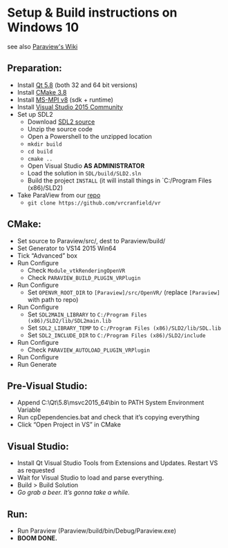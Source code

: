 # Setup & Build instructions on Windows 10
see also [Paraview's Wiki](http://www.paraview.org/Wiki/ParaView:Build_And_Install)

## Preparation:
* Install [Qt 5.8](https://www.qt.io/download-open-source) (both 32 and 64 bit versions)
* Install [CMake 3.8](https://cmake.org/download/)
* Install [MS-MPI v8](https://msdn.microsoft.com/en-us/library/bb524831(v=vs.85).aspx) (sdk + runtime)
* Install [Visual Studio 2015 Community](https://drive.google.com/open?id=0BzDYQBRp4j3nZS04R0NKdmVJbFE)
* Set up SDL2
	* Download [SDL2 source](https://www.libsdl.org/release/SDL2-2.0.5.zip)
	* Unzip the source code
	* Open a Powershell to the unzipped location
	* `mkdir build`
	* `cd build`
	* `cmake ..`
	* Open Visual Studio **AS ADMINISTRATOR**
	* Load the solution in `SDL/build/SLD2.sln`
	* Build the project `INSTALL` (it will install things in `C:/Program Files (x86)/SLD2)
* Take ParaView from our [repo](https://github.com/vrcranfield/vr)
	* `git clone https://github.com/vrcranfield/vr`

## CMake:
* Set source to Paraview/src/, dest to Paraview/build/
* Set Generator to VS14 2015 Win64
* Tick “Advanced” box
* Run Configure
	* Check `Module_vtkRenderingOpenVR`
    * Check `PARAVIEW_BUILD_PLUGIN_VRPlugin`
* Run Configure
	* Set `OPENVR_ROOT_DIR` to `[Paraview]/src/OpenVR/` (replace `[Paraview]` with path to repo)
* Run Configure
	* Set `SDL2MAIN_LIBRARY` to `C:/Program Files (x86)/SLD2/lib/SDL2main.lib`
	* Set `SDL2_LIBRARY_TEMP` to `C:/Program Files (x86)/SLD2/lib/SDL.lib`
	* Set `SDL2_INCLUDE_DIR` to `C:/Program Files (x86)/SLD2/include`
* Run Configure
    * Check `PARAVIEW_AUTOLOAD_PLUGIN_VRPlugin`
* Run Configure
* Run Generate

## Pre-Visual Studio:
* Append C:\Qt\5.8\msvc2015_64\bin to PATH System Environment Variable
* Run cpDependencies.bat and check that it’s copying everything
* Click “Open Project in VS” in CMake

## Visual Studio:
* Install Qt Visual Studio Tools from Extensions and Updates. Restart VS as requested
* Wait for Visual Studio to load and parse everything. 
* Build > Build Solution
* *Go grab a beer. It’s gonna take a while.*

## Run:
* Run Paraview (Paraview/build/bin/Debug/Paraview.exe)
* **BOOM DONE.**